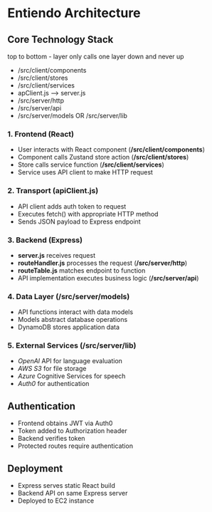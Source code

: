 # Entiendo Architecture

## Core Technology Stack

top to bottom - layer only calls one layer down and never up

- /src/client/components
- /src/client/stores
- /src/client/services
- apClient.js --> server.js
- /src/server/http
- /src/server/api
- /src/server/models OR /src/server/lib

### 1. Frontend (React)

- User interacts with React component (**/src/client/components**)
- Component calls Zustand store action (**/src/client/stores**)
- Store calls service function (**/src/client/services**)
- Service uses API client to make HTTP request

### 2. Transport (apiClient.js)

- API client adds auth token to request
- Executes fetch() with appropriate HTTP method
- Sends JSON payload to Express endpoint

### 3. Backend (Express)

- **server.js** receives request
- **routeHandler.js** processes the request (**/src/server/http**)
- **routeTable.js** matches endpoint to function
- API implementation executes business logic (**/src/server/api**)

### 4. Data Layer (/src/server/models)

- API functions interact with data models
- Models abstract database operations
- DynamoDB stores application data

### 5. External Services (/src/server/lib)

- *OpenAI* API for language evaluation
- *AWS S3* for file storage
- *Azure* Cognitive Services for speech
- *Auth0* for authentication

## Authentication

- Frontend obtains JWT via Auth0
- Token added to Authorization header
- Backend verifies token
- Protected routes require authentication

## Deployment

- Express serves static React build
- Backend API on same Express server
- Deployed to EC2 instance
